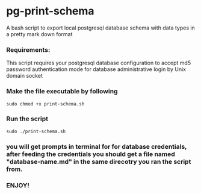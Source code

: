 # pg-print-schema
A bash script to export local postgresql database schema with data types in a pretty mark down format

### Requirements:
This script requires your postgresql database configuration to accept md5 password authentication mode for database administrative login by Unix domain socket

### Make the file executable by following
``` sudo chmod +x print-schema.sh ```

### Run the script 
``` sudo ./print-schema.sh ```

### you will get prompts in terminal for for database credentials, after feeding the credentials you should get a file named "database-name.md" in the same direcotry you ran the script from.
### ENJOY! 
